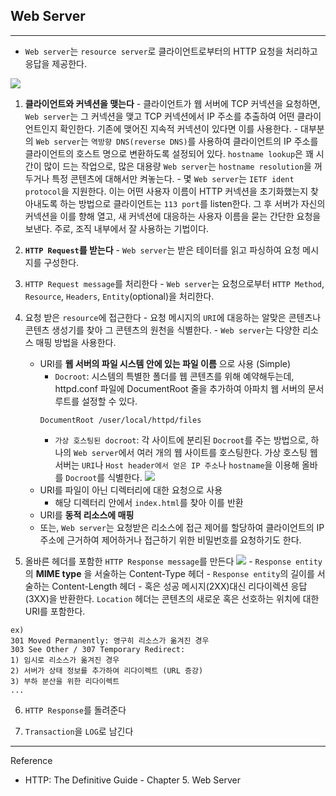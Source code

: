 ## Web Server

---

- `Web server`는 `resource server`로 클라이언트로부터의 HTTP 요청을 처리하고 응답을 제공한다.

![](https://www.oreilly.com/library/view/http-the-definitive/1565925092/httpatomoreillycomsourceoreillyimages96944.png)

  1. **클라이언트와 커넥션을 맺는다**
    - 클라이언트가 웹 서버에 TCP 커넥션을 요청하면, `Web server`는 그 커넥션을 맺고 TCP 커넥션에서 IP 주소를 추출하여 어떤 클라이언트인지 확인한다. 기존에 맺어진 지속적 커넥션이 있다면 이를 사용한다.
    - 대부분의 `Web server`는 `역방향 DNS(reverse DNS)`를 사용하여 클라이언트의 IP 주소를 클라이언트의 호스트 명으로 변환하도록 설정되어 있다. `hostname lookup`은 꽤 시간이 많이 드는 작업으로, 많은 대용량 `Web server`는 `hostname resolution`을 꺼두거나 특정 콘텐츠에 대해서만 켜놓는다.
    - 몇 `Web server`는 `IETF ident protocol`을 지원한다. 이는 어떤 사용자 이름이 HTTP 커넥션을 초기화했는지 찾아내도록 하는 방법으로 클라이언트는 `113 port`를 listen한다. 그 후 서버가 자신의 커넥션을 이를 향해 열고, 새 커넥션에 대응하는 사용자 이름을 묻는 간단한 요청을 보낸다. 주로, 조직 내부에서 잘 사용하는 기법이다.

  2. **`HTTP Request`를 받는다**
    - `Web server`는 받은 테이터를 읽고 파싱하여 요청 메시지를 구성한다.

  3. `HTTP Request message`를 처리한다
    - `Web server`는 요청으로부터 `HTTP Method`, `Resource`, `Headers`, `Entity`(optional)을 처리한다.

  4. 요청 받은 `resource`에 접근한다
    - 요청 메시지의 `URI`에 대응하는 알맞은 콘텐츠나 콘텐츠 생성기를 찾아 그 콘텐츠의 원천을 식별한다.
    - `Web server`는 다양한 리소스 매핑 방법을 사용한다.
      - URI를 **웹 서버의 파일 시스템 안에 있는 파일 이름** 으로 사용 (Simple)
        - `Docroot`: 시스템의 특별한 폴더를 웹 콘텐츠를 위해 예약해두는데, httpd.conf 파일에 DocumentRoot 줄을 추가하여 아파치 웹 서버의 문서 루트를 설정할 수 있다.
        ```
        DocumentRoot /user/local/httpd/files
        ```
        - `가상 호스팅된 docroot`: 각 사이트에 분리된 `Docroot`를 주는 방법으로, 하나의 `Web server`에서 여러 개의 웹 사이트를 호스팅한다. 가상 호스팅 웹 서버는 `URI`나 `Host header에서 얻은 IP 주소`나 `hostname`을 이용해 올바를 `Docroot`를 식별한다.
        ![](https://www.oreilly.com/library/view/http-the-definitive/1565925092/httpatomoreillycomsourceoreillyimages96962.png)
      - URI를 파일이 아닌 디렉터리에 대한 요청으로 사용
        - 해당 디렉터리 안에서 `index.html`를 찾아 이를 반환
      - URI를 **동적 리소스에 매핑**
      - 또는, `Web server`는 요청받은 리소스에 접근 제어를 할당하여 클라이언트의 IP 주소에 근거하여 제어하거나 접근하기 위한 비밀번호를 요청하기도 한다.

  5. 올바른 헤더를 포함한 `HTTP Response message`를 만든다
  ![](https://www.oreilly.com/library/view/http-the-definitive/1565925092/httpatomoreillycomsourceoreillyimages96962.png)
    - `Response entity`의 **MIME type** 을 서술하는 Content-Type 헤더
    - `Response entity`의 길이를 서술하는 Content-Length 헤더
    - 혹은 성공 메시지(2XX)대신 리다이렉션 응답(3XX)을 반환한다. `Location` 헤더는 콘텐츠의 새로운 혹은 선호하는 위치에 대한 URI를 포함한다.

```
ex)
301 Moved Permanently: 영구히 리소스가 옮겨진 경우
303 See Other / 307 Temporary Redirect:
1) 임시로 리소스가 옮겨진 경우
2) 서버가 상태 정보를 추가하여 리다이렉트 (URL 증강)
3) 부하 분산을 위한 리다이렉트
...
```      

  6. `HTTP Response`를 돌려준다

  7. `Transaction`을 `LOG`로 남긴다

---

Reference

- HTTP: The Definitive Guide - Chapter 5. Web Server
